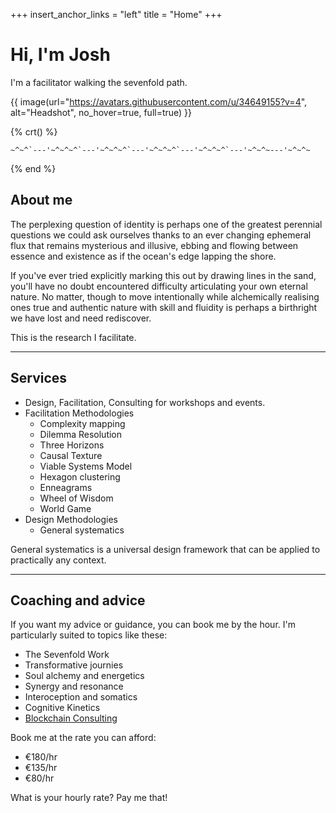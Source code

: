 +++
insert_anchor_links = "left"
title = "Home"
+++

# Hi, I'm Josh

I'm a facilitator walking the sevenfold path.

{{ image(url="https://avatars.githubusercontent.com/u/34649155?v=4", alt="Headshot", no_hover=true, full=true) }}

{% crt() %}

```
~^~^`---'~^~^~^`---'~^~^~^`---'~^~^~^`---'~^~^~^`---'~^~^~---'~^~^~
```
{% end %}


## About me

The perplexing question of identity is perhaps one of the greatest perennial questions we could ask ourselves thanks to an ever changing ephemeral flux that remains mysterious and illusive, ebbing and flowing between essence and existence as if the ocean's edge lapping the shore. 

If you've ever tried explicitly marking this out by drawing lines in the sand, you'll have no doubt encountered difficulty articulating your own eternal nature. No matter, though to move intentionally while alchemically realising ones true and authentic nature with skill and fluidity is perhaps a birthright we have lost and need rediscover. 

This is the research I facilitate. 

--- 

## Services
- Design, Facilitation, Consulting for workshops and events.
- Facilitation Methodologies
  - Complexity mapping
  - Dilemma Resolution
  - Three Horizons
  - Causal Texture
  - Viable Systems Model
  - Hexagon clustering
  - Enneagrams
  - Wheel of Wisdom
  - World Game
- Design Methodologies
  - General systematics

General systematics is a universal design framework that can be applied to practically any context. 

--- 

## Coaching and advice
If you want my advice or guidance, you can book me by the hour. I'm particularly suited to topics like these:
- The Sevenfold Work
- Transformative journies
- Soul alchemy and energetics
- Synergy and resonance
- Interoception and somatics
- Cognitive Kinetics
- [Blockchain Consulting](http://www.consulting.tothecosmos.org)

Book me at the rate you can afford:

- €180/hr
- €135/hr
- €80/hr

What is your hourly rate? Pay me that!